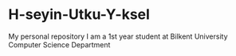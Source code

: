 # H-seyin-Utku-Y-ksel
My personal repository
I am a 1st year student at Bilkent University Computer Science Department
